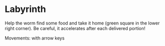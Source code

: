 # Labyrinth

Help the worm find some food and take it home (green square in the lower right corner). Be careful, it accelerates after each delivered portion! 

Movements: with arrow keys
